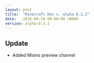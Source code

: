 ```yaml
---
layout: post
title:  "Minecraft Dev v. alpha-0.2.2"
date:   2016-09-18 00:00:00 +0000
version: alpha-0.2.2
---
```

## Update

* Added Mixins preview channel
